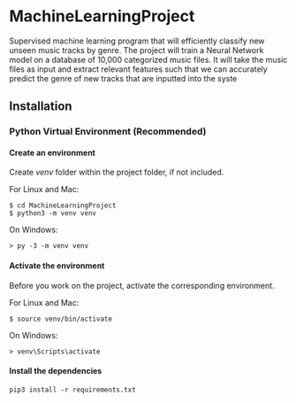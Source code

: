 # MachineLearningProject

Supervised machine learning program that will efficiently classify new unseen music tracks by genre. The project will train a Neural Network model on a database of 10,000 categorized music files. It will take the music files as input and extract relevant features such that we can accurately predict the genre of new tracks that are inputted into the syste

## Installation

### Python Virtual Environment (Recommended) 

#### Create an environment

Create _venv_ folder within the project folder, if not included.

For Linux and Mac:

    $ cd MachineLearningProject
    $ python3 -m venv venv

On Windows:

    > py -3 -m venv venv

#### Activate the environment

Before you work on the project, activate the corresponding environment.

For Linux and Mac:

    $ source venv/bin/activate

On Windows:

    > venv\Scripts\activate

#### Install the dependencies


    pip3 install -r requirements.txt
